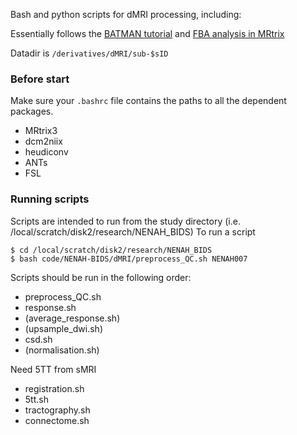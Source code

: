 Bash and python scripts for dMRI processing, including:

Essentially follows the [BATMAN tutorial](https://osf.io/pm9ba/) and [FBA analysis in MRtrix](https://mrtrix.readthedocs.io/en/latest/fixel_based_analysis/mt_fibre_density_cross-section.html#fibre-density-and-cross-section-multi-tissue-csd)

Datadir is `/derivatives/dMRI/sub-$sID`

### Before start

Make sure your `.bashrc` file contains the paths to all the dependent packages.

- MRtrix3
- dcm2niix
- heudiconv
- ANTs
- FSL

### Running scripts 
Scripts are intended to run from the study directory (i.e. /local/scratch/disk2/research/NENAH_BIDS)
To run a script
```
$ cd /local/scratch/disk2/research/NENAH_BIDS
$ bash code/NENAH-BIDS/dMRI/preprocess_QC.sh NENAH007
```
Scripts should be run in the following order:

- preprocess_QC.sh
- response.sh
- (average_response.sh)
- (upsample_dwi.sh)
- csd.sh
- (normalisation.sh)

Need 5TT from sMRI
- registration.sh
- 5tt.sh
- tractography.sh
- connectome.sh
